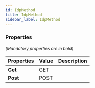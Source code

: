 ```yaml
---
id: IdpMethod
title: IdpMethod
sidebar_label: IdpMethod
---
```




### Properties

<font size="2"><i>(Mandatory properties are in bold)</i></font>

| Properties | Value | Description |
| --------- | ---- | ----------- |
| **Get** | GET |  |
| **Post** | POST |  |
